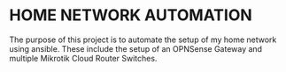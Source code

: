 # HOME NETWORK AUTOMATION

The purpose of this project is to automate the setup of my home network using ansible. These include the setup of an OPNSense Gateway and multiple Mikrotik Cloud Router Switches.